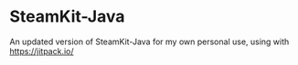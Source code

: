 SteamKit-Java
=============
An updated version of SteamKit-Java for my own personal use, using with https://jitpack.io/

